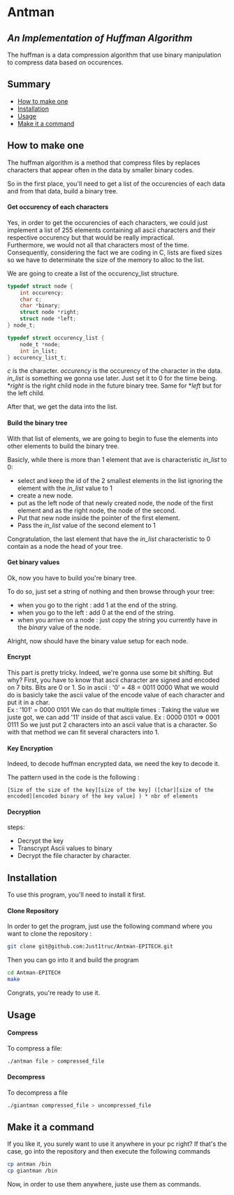# Antman
## _An Implementation of Huffman Algorithm_

The huffman is a data compression algorithm that use binary manipulation to compress data based on occurences.

## Summary

- [How to make one](#explanation)
- [Installation](#installation)
- [Usage](#usage)
- [Make it a command](#use)

## How to make one <a name="explanation"></a>

The huffman algorithm is a method that compress files by replaces characters that appear often in the data by smaller binary codes.

So in the first place, you'll need to get a list of the occurencies of each data and from that data, build a binary tree.

#### Get occurency of each characters

Yes, in order to get the occurencies of each characters, we could just implement a list of 255 elements containing all ascii characters and their respective occurency but that would be really impractical.</br>
Furthermore, we would not all that characters most of the time.</br>
Consequently, considering the fact we are coding in C, lists are fixed sizes so we have to determinate the size of the memory to alloc to the list.

We are going to create a list of the occurency_list structure.
```c
typedef struct node {
    int occurency;
    char c;
    char *binary;
    struct node *right;
    struct node *left;
} node_t;

typedef struct occurency_list {
    node_t *node;
    int in_list;
} occurency_list_t;
```

*c* is the character.
*occurency* is the occurency of the character in the data.
*in_list* is something we gonna use later.
Just set it to 0 for the time being.
**right* is the right child node in the future binary tree.
Same for **left* but for the left child.

After that, we get the data into the list.

#### Build the binary tree

With that list of elements, we are going to begin to fuse the elements into other elements to build the binary tree.

Basicly, while there is more than 1 element that ave is characteristic *in_list* to 0:

- select and keep the id of the 2 smallest elements in the list
ignoring the element with the *in_list* value to 1
- create a new node.
- put as the left node of that newly created node, the node of the first element and as the right node, the node of the second.
- Put that new node inside the pointer of the first element.
- Pass the *in_list* value of the second element to 1

Congratulation, the last element that have the *in_list* characteristic to 0 contain as a node the head of your tree.

#### Get binary values

Ok, now you have to build you're binary tree.

To do so, just set a string of nothing and then browse through your tree:
- when you go to the right : add 1 at the end of the string.
- when you go to the left : add 0 at the end of the string.
- when you arrive on a node : just copy the string you currently have in the *binary* value of the node.

Alright, now should have the binary value setup for each node.

#### Encrypt

This part is pretty tricky. Indeed, we're gonna use some bit shifting.
But why?
First, you have to know that ascii character are signed and encoded on 7 bits. Bits are 0 or 1.
So in ascii : '0' = 48 = 0011 0000
What we would do is basicly take the ascii value of the encode value of each character and put it in a char.</br>
Ex : '101' = 0000 0101
We can do that multiple times :
Taking the value we juste got, we can add '11' inside of that ascii value.
Ex : 0000 0101 => 0001 0111
So we just put 2 characters into an ascii value that is a character. So with that method we can fit several characters into 1.

#### Key Encryption

Indeed, to decode huffman encrypted data, we need the key to decode it.

The pattern used in the code is the following :

```
[Size of the size of the key][size of the key] ([char][size of the encoded][encoded binary of the key value] ) * nbr of elements
```

#### Decryption

steps:
- Decrypt the key
- Transcrypt Ascii values to binary
- Decrypt the file character by character.

## Installation <a name="installation"></a>

To use this program, you'll need to install it first.

#### Clone Repository

In order to get the program, just use the following command where you want to clone the repository :

```bash
git clone git@github.com:Just1truc/Antman-EPITECH.git
```

Then you can go into it and build the program

```bash
cd Antman-EPITECH
make
```

Congrats, you're ready to use it.

## Usage <a name="usage"></a>

#### Compress

To compress a file:

```bash
./antman file > compressed_file
```

#### Decompress

To decompress a file

```bash
./giantman compressed_file > uncompressed_file
```

## Make it a command <a name="use"></a>

If you like it, you surely want to use it anywhere in your pc right?
If that's the case, go into the repository and then execute the following commands

```bash
cp antman /bin
cp giantman /bin
```

Now, in order to use them anywhere, juste use them as commands.
